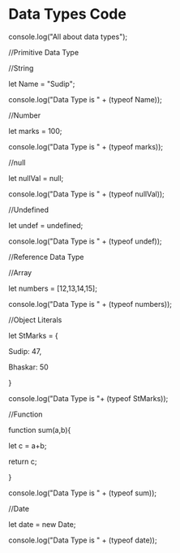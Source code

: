 # Data Types Code

console.log("All about data types");

//Primitive Data Type

//String

let Name = "Sudip";

console.log("Data Type is " + (typeof Name));

//Number

let marks = 100;

console.log("Data Type is " + (typeof marks));

//null

let nullVal = null;

console.log("Data Type is " + (typeof nullVal));

//Undefined

let undef = undefined;

console.log("Data Type is " + (typeof undef));

//Reference Data Type

//Array

let numbers = [12,13,14,15];

console.log("Data Type is " + (typeof numbers));

//Object Literals

let StMarks = {

Sudip: 47,

Bhaskar: 50

}

console.log("Data Type is "+ (typeof StMarks));

//Function

function sum(a,b){

let c = a+b;

return c;

}

console.log("Data Type is " + (typeof sum));

//Date

let date = new Date;

console.log("Data Type is " + (typeof date));